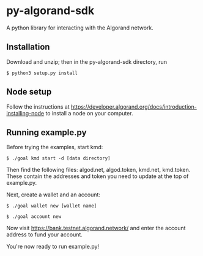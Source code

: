 # py-algorand-sdk

A python library for interacting with the Algorand network.

## Installation

Download and unzip; then in the py-algorand-sdk directory, run 

```
$ python3 setup.py install
```

## Node setup 

Follow the instructions at https://developer.algorand.org/docs/introduction-installing-node to install a node on your computer. 

## Running example.py

Before trying the examples, start kmd:

```
$ ./goal kmd start -d [data directory]
```

Then find the following files: algod.net, algod.token, kmd.net, kmd.token. These contain the addresses and token you need to update at the top of example.py.

Next, create a wallet and an account:

```
$ ./goal wallet new [wallet name]
```

```
$ ./goal account new
```

Now visit https://bank.testnet.algorand.network/ and enter the account address to fund your account.

You're now ready to run example.py!
